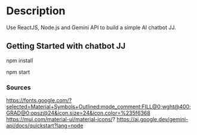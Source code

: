 # Description
Use ReactJS, Node.js and Gemini API to build a simple AI chatbot JJ.

## Getting Started with chatbot JJ

npm install

npm start

### Sources
https://fonts.google.com/?selected=Material+Symbols+Outlined:mode_comment:FILL@0;wght@400;GRAD@0;opsz@24&icon.size=24&icon.color=%235f6368
https://mui.com/material-ui/material-icons/?
https://ai.google.dev/gemini-api/docs/quickstart?lang=node
